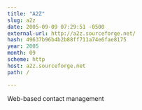 ```yaml
---
title: "A2Z"
slug: a2z
date: 2005-09-09 07:29:51 -0500
external-url: http://a2z.sourceforge.net/
hash: 49637b96b4b2b88ff711a74e6fae8175
year: 2005
month: 09
scheme: http
host: a2z.sourceforge.net
path: /

---
```


Web-based contact management
